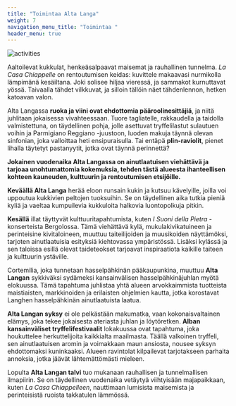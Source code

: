 ```yaml
---
title: "Toimintaa Alta Langa"
weight: 7
navigation_menu_title: "Toimintaa "
header_menu: true
---
```

![activities](/images/activities_fi.png)

Aaltoilevat kukkulat, henkeäsalpaavat maisemat ja rauhallinen tunnelma. *La Casa Chiappelle* on rentoutumisen keidas: kuvittele makaavasi nurmikolla lämpimänä kesäiltana. Joki solisee hiljaa vieressä, ja sammakot kurnuttavat yössä. Taivaalla tähdet vilkkuvat, ja silloin tällöin näet tähdenlennon, hetken katoavan valon. 

Alta Langassa **ruoka ja viini ovat ehdottomia pääroolinesittäjiä**, ja niitä juhlitaan jokaisessa vivahteessaan. Tuore tagliatelle, rakkaudella ja taidolla valmistettuna, on täydellinen pohja, jolle asettuvat tryffelilastut sulautuen voihin ja Parmigiano Reggiano -juustoon, luoden makuja täynnä olevan sinfonian, joka valloittaa heti ensipuraisulla. Tai entäpä **plin-raviolit**, pienet lihalla täytetyt pastanyytit, jotka ovat täynnä perinnettä?

**Jokainen vuodenaika Alta Langassa on ainutlaatuisen viehättävä ja tarjoaa unohtumattomia kokemuksia, tehden tästä alueesta ihanteellisen kohteen kauneuden, kulttuurin ja rentoutumisen etsijöille.**

**Keväällä Alta Langa** herää eloon runsain kukin ja kutsuu kävelyille, joilla voi uppoutua kukkivien peltojen tuoksuihin. Se on täydellinen aika tutkia pieniä kyliä ja vaeltaa kumpuilevia kukkuloita halkovia luontopolkuja pitkin.

**Kesällä** illat täyttyvät kulttuuritapahtumista, kuten *I Suoni della Pietra* -konserteista Bergolossa. Tämä viehättävä kylä, mukulakivikatuineen ja perinteisine kivitaloineen, muuttuu taiteilijoiden ja muusikoiden näyttämöksi, tarjoten ainutlaatuisia esityksiä kiehtovassa ympäristössä. Lisäksi kylässä ja sen taloissa esillä olevat taideteokset tarjoavat inspiraatiota kaikille taiteen ja kulttuurin ystäville.

Cortemilia, joka tunnetaan hasselpähkinän pääkaupunkina, muuttuu **Alta Langan** sykkiväksi sydämeksi kansainvälisen hasselpähkinäjuhlan myötä elokuussa. Tämä tapahtuma juhlistaa yhtä alueen arvokkaimmista tuotteista maistiaisten, markkinoiden ja erilaisten ohjelmien kautta, jotka korostavat Langhen hasselpähkinän ainutlaatuista laatua.

**Alta Langan syksy** ei ole pelkästään makumatka, vaan kokonaisvaltainen elämys, joka tekee jokaisesta ateriasta juhlan ja löytöretken. **Alban kansainväliset tryffelifestivaalit** lokakuussa ovat tapahtuma, joka houkuttelee herkuttelijoita kaikkialta maailmasta. Täällä valkoinen tryffeli, sen ainutlaatuisen aromin ja voimakkaan maun ansiosta, nousee syksyn ehdottomaksi kuninkaaksi. Alueen ravintolat kilpailevat tarjotakseen parhaita annoksia, jotka jäävät lähtemättömästi mieleen.

Lopulta **Alta Langan talvi** tuo mukanaan rauhallisen ja tunnelmallisen ilmapiirin. Se on täydellinen
vuodenaika vetäytyä viihtyisään majapaikkaan, kuten *La Casa Chiappelleen*, nauttimaan lumisista
maisemista ja perinteisistä ruoista takkatulen lämmössä.